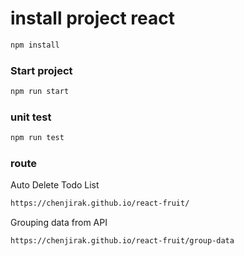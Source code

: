 
# install project react
```sh
npm install
```

### Start project
```sh
npm run start
```

### unit test
```sh
npm run test
```

### route
Auto Delete Todo List
```sh
https://chenjirak.github.io/react-fruit/
```
Grouping data from API
```sh
https://chenjirak.github.io/react-fruit/group-data
```